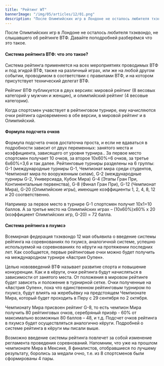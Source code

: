 ```yaml
---
title: "Рейтинг WT"
bannerImage: "/img/05/articles/12/01.png"
description: "После Олимпийских игр в Лондоне не осталось любителя тхэквондо, не слышавшего об рейтинге ВТФ. Давайте поподробней разберёмся что это такое. Система рейтинга ВТФ: что это такое? Система рейтинга применяется на всех мероприятиях проводимых ВТФ и под эгидой ВТФ, также на различный играх, или же на любой другом событии, проводимом в соответствии с правилами ВТФ, и на котором присутствует технический делегат ВТФ."
---
```


После Олимпийских игр в Лондоне не осталось любителя тхэквондо, не слышавшего об рейтинге ВТФ. Давайте поподробней разберёмся что это такое.

#### Система рейтинга ВТФ: что это такое?

Система рейтинга применяется на всех мероприятиях проводимых ВТФ и под эгидой ВТФ, также на различный играх, или же на любой другом событии, проводимом в соответствии с правилами ВТФ, и на котором присутствует технический делегат ВТФ.

Рейтинг ВТФ публикуется в двух версиях: мировой рейтинг (8 весовых категорий у мужчин и женщин), и олимпийский рейтинг (4 весовые категории).

Когда спортсмен учавствует в рейтинговом турнире, ему начисляются очки рейтинга одновременно в обе версии, в мировой рейтинг и в Олимпийский.

#### Формула подсчета очков

Формула подсчета очков достаточна проста, и если не вдаваться в подробности зависит от двух переменных: занятого места и коэффициента, зависящего от уровня турнира.. За первое место спортсмен получает 10 очков, за второе 10x60%=6 очков, за третье 6x60%=3,6 и так далее. Рейтинговые турниры разделены на 6 группы: G-1 (международные турниры G-1, Чемпионат мира среди студентов, Чемпионат мира по вооруженным силам), G-2 (международные турниры G-2, Универсиада, Кубок Мира) G-4 (Этапы Гран При, Континентальные первенства), G-8 (Финал Гран При), G-12 (Чемпионат Мира), G-20 (Олимпийские игры), имеющие коэффициенты 1, 2, 4, 8, 12 и 20 соответственно.

Например за первое место в турнире G-1 спортсмен получит 10x1=10 баллов. А за третье место на Олимпийских играх – (10x60%)x60% x 20 (коэффициент Олимпийских игр, G-20) = 72 балла.

#### Система рейтинга в пхумсэ

Всемирная федерация тхэквондо 12 мая объявила о введение системы рейтинга на соревнованиях по пхумсэ, аналогичной системе, успешно используемой на соревнованиях по кёруги на протяжении последних лет. Как сообщается, первые рейтинговые очки можно будет получить на международном турнире «Австрия Оупен».

Целью нововведений ВТФ называет развитие спорта и повышение конкуренции. Как и в кёруги, очки рейтинга будут начисляться в зависимости от занятого места. От положения в мировом рейтинге будет зависеть и положение в турнирной сетке. Очки полученные на «Австрия Оупен», пока что единственном рейтинговым турниром по пхумсэ, будут влиять на жеребьёвку на предстоящем Чемпионате Мира, который будет проходить в Перу с 29 сентября по 2 октября.

Чемпионату Мира присвоен рейтинг G-8, то есть чемпион Мира получить 80 рейтинговых очков, серебряный призёр - 60% от максимально возможных 80 баллов – 48, и т.д. Подсчет очков рейтинга в пхумсэ будет осуществляться аналогично кёруги. Подробней о системе рейтинга в кёруги мы писали выше.

Возможно введение системы рейтинга повлечет за собой изменение регламента проведения соревнований. Напомним, что уже на прошлом чемпионате Мира в Мексике, 8 финалистов, отобравшиеся по лучшему результату, боролись за медали очно, т.е. из 8 спортсменов были сформированы 4 пары.
